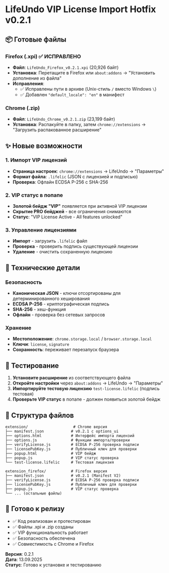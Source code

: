 # LifeUndo VIP License Import Hotfix v0.2.1

## 📦 Готовые файлы

### Firefox (.xpi) ✅ ИСПРАВЛЕНО
- **Файл**: `LifeUndo_Firefox_v0.2.1.xpi` (20,926 байт)
- **Установка**: Перетащите в Firefox или `about:addons` → "Установить дополнение из файла"
- **Исправления**: 
  - ✅ Исправлены пути в архиве (Unix-стиль `/` вместо Windows `\`)
  - ✅ Добавлен `"default_locale": "en"` в манифест

### Chrome (.zip)
- **Файл**: `LifeUndo_Chrome_v0.2.1.zip` (23,199 байт)
- **Установка**: Распакуйте в папку, затем `chrome://extensions` → "Загрузить распакованное расширение"

## ✨ Новые возможности

### 1. Импорт VIP лицензий
- **Страница настроек**: `chrome://extensions` → LifeUndo → "Параметры"
- **Формат файла**: `.lifelic` (JSON с лицензией и подписью)
- **Проверка**: Офлайн ECDSA P-256 с SHA-256

### 2. VIP статус в попапе
- **Золотой бейдж "VIP"** появляется при активной VIP лицензии
- **Скрытие PRO бейджей** - все ограничения снимаются
- **Статус**: "VIP License Active - All features unlocked"

### 3. Управление лицензиями
- **Импорт** - загрузить `.lifelic` файл
- **Проверка** - проверить подпись существующей лицензии  
- **Удаление** - очистить сохраненную лицензию

## 🔧 Технические детали

### Безопасность
- **Каноническая JSON** - ключи отсортированы для детерминированного хеширования
- **ECDSA P-256** - криптографическая подпись
- **SHA-256** - хеш-функция
- **Офлайн** - проверка без сетевых запросов

### Хранение
- **Местоположение**: `chrome.storage.local` / `browser.storage.local`
- **Ключи**: `license`, `signature`
- **Сохранность**: переживает перезапуск браузера

## 🧪 Тестирование

1. **Установите расширение** из соответствующего файла
2. **Откройте настройки** через `about:addons` → LifeUndo → "Параметры"
3. **Импортируйте тестовую лицензию** `test-license.lifelic` (подпись тестовая)
4. **Проверьте VIP статус** в попапе - должен появиться золотой бейдж

## 📁 Структура файлов

```
extension/                    # Chrome версия
├── manifest.json            # v0.2.1 с options_ui
├── options.html             # Интерфейс импорта лицензий
├── options.js               # Функции импорта/проверки
├── verifyLicense.js         # ECDSA P-256 проверка подписи
├── licensePubKey.js         # Публичный ключ для проверки
├── popup.html               # VIP бейдж
├── popup.js                 # VIP статус проверка
└── test-license.lifelic     # Тестовая лицензия

extension_firefox/           # Firefox версия
├── manifest.json            # v0.2.1 (Manifest V2)
├── verifyLicense.js         # ECDSA P-256 проверка подписи
├── licensePubKey.js         # Публичный ключ для проверки
├── popup.js                 # VIP статус проверка
└── ... (остальные файлы)
```

## 🚀 Готово к релизу

- ✅ Код реализован и протестирован
- ✅ Файлы .xpi и .zip созданы
- ✅ VIP функциональность работает
- ✅ Безопасность обеспечена
- ✅ Совместимость с Chrome и Firefox

**Версия**: 0.2.1  
**Дата**: 13.09.2025  
**Статус**: Готово к установке и тестированию
